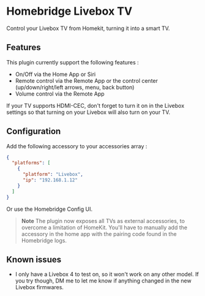 # Homebridge Livebox TV

Control your Livebox TV from Homekit, turning it into a smart TV.

## Features

This plugin currently support the following features :

- On/Off via the Home App or Siri
- Remote control via the Remote App or the control center (up/down/right/left arrows, menu, back button)
- Volume control via the Remote App

If your TV supports HDMI-CEC, don't forget to turn it on in the Livebox settings so that turning on your Livebox will
also turn on your TV.

## Configuration

Add the following accessory to your accessories array :

```json
{
  "platforms": [
    {
      "platform": "Livebox",
      "ip": "192.168.1.12"
    }
  ]
}
```

Or use the Homebridge Config UI.

> **Note**
> The plugin now exposes all TVs as external accessories, to overcome a limitation of HomeKit. You'll have to manually add the accessory in the home app with the pairing code found in the Homebridge logs.

## Known issues

- I only have a Livebox 4 to test on, so it won't work on any other model. If you try though, DM me to let me know if
  anything changed in the new Livebox firmwares.

